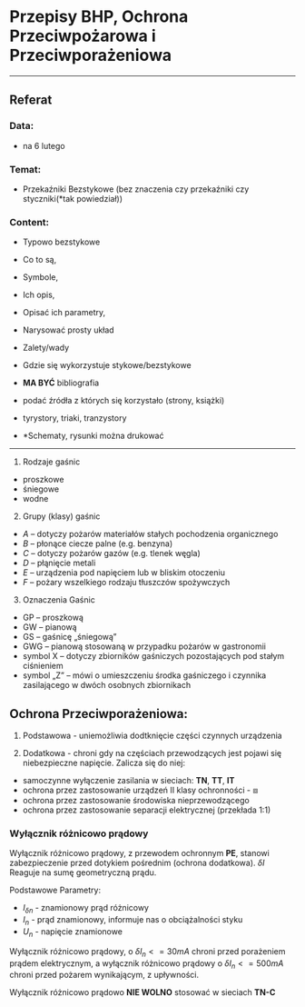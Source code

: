 # Przepisy BHP, Ochrona Przeciwpożarowa i Przeciwporażeniowa

---

## Referat

### Data:
- na 6 lutego

### Temat:
- Przekaźniki Bezstykowe (bez znaczenia czy przekaźniki czy styczniki(*tak powiedział))

### Content:
- Typowo bezstykowe
- Co to są,
- Symbole,
- Ich opis,
- Opisać ich parametry,
- Narysować prosty układ
- Zalety/wady
- Gdzie się wykorzystuje stykowe/bezstykowe
- **MA BYĆ** bibliografia
- podać źródła z których się korzystało (strony, książki)
- tyrystory, triaki, tranzystory

- *Schematy, rysunki można drukować

---

1. Rodzaje gaśnic

- proszkowe
- śniegowe
- wodne

2. Grupy (klasy) gaśnic

- *A* – dotyczy pożarów materiałów stałych pochodzenia organicznego
- *B* – płonące ciecze palne (e.g. benzyna)
- *C* – dotyczy pożarów gazów (e.g. tlenek węgla)
- *D* – płąnięcie metali
- *E* – urządzenia pod napięciem lub w bliskim otoczeniu
- *F* – pożary wszelkiego rodzaju tłuszczów spożywczych

3. Oznaczenia Gaśnic

- GP – proszkową
- GW – pianową
- GS – gaśnicę „śniegową”
- GWG – pianową stosowaną w przypadku pożarów w gastronomii
- symbol X – dotyczy zbiorników gaśniczych pozostających pod stałym ciśnieniem
- symbol „Z” – mówi o umieszczeniu środka gaśniczego i czynnika zasilającego w dwóch osobnych zbiornikach

## Ochrona Przeciwporażeniowa:

1. Podstawowa - uniemożliwia dodtknięcie części czynnych urządzenia

2. Dodatkowa - chroni gdy na częściach przewodzących jest pojawi się niebezpieczne napięcie. Zalicza się do niej:
- samoczynne wyłączenie zasilania w sieciach: **TN**, **TT**, **IT**
- ochrona przez zastosowanie urządzeń II klasy ochronności - ⧈
- ochrona przez zastosowanie środowiska nieprzewodzącego
- ochrona przez zastosowanie separacji elektrycznej (przekłada 1:1)

### Wyłącznik różnicowo prądowy

Wyłącznik różnicowo prądowy, z przewodem ochronnym **PE**, stanowi zabezpieczenie przed dotykiem pośrednim (ochrona dodatkowa). $\delta I$ Reaguje na sumę geometryczną prądu.

Podstawowe Parametry:

- $I_{\delta n}$ - znamionowy prąd różnicowy
- $I_n$ - prąd znamionowy, informuje nas o obciążalności styku
- $U_n$ - napięcie znamionowe

Wyłącznik różnicowo prądowy, o $\delta I_n <= 30mA$ chroni przed porażeniem prądem elektrycznym, a wyłącznik różnicowo prądowy o $\delta I_n <= 500mA$ chroni przed pożarem wynikającym, z upływności.

Wyłącznik różnicowo prądowo **NIE WOLNO** stosować w sieciach **TN-C**
